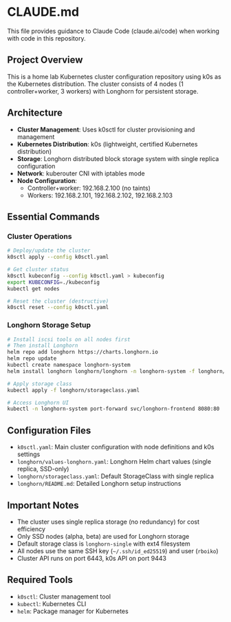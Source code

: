 # CLAUDE.md

This file provides guidance to Claude Code (claude.ai/code) when working with code in this repository.

## Project Overview

This is a home lab Kubernetes cluster configuration repository using k0s as the Kubernetes distribution. The cluster consists of 4 nodes (1 controller+worker, 3 workers) with Longhorn for persistent storage.

## Architecture

- **Cluster Management**: Uses k0sctl for cluster provisioning and management
- **Kubernetes Distribution**: k0s (lightweight, certified Kubernetes distribution)
- **Storage**: Longhorn distributed block storage system with single replica configuration
- **Network**: kuberouter CNI with iptables mode
- **Node Configuration**:
  - Controller+worker: 192.168.2.100 (no taints)
  - Workers: 192.168.2.101, 192.168.2.102, 192.168.2.103

## Essential Commands

### Cluster Operations
```bash
# Deploy/update the cluster
k0sctl apply --config k0sctl.yaml

# Get cluster status
k0sctl kubeconfig --config k0sctl.yaml > kubeconfig
export KUBECONFIG=./kubeconfig
kubectl get nodes

# Reset the cluster (destructive)
k0sctl reset --config k0sctl.yaml
```

### Longhorn Storage Setup
```bash
# Install iscsi tools on all nodes first
# Then install Longhorn
helm repo add longhorn https://charts.longhorn.io
helm repo update
kubectl create namespace longhorn-system
helm install longhorn longhorn/longhorn -n longhorn-system -f longhorn/values-longhorn.yaml

# Apply storage class
kubectl apply -f longhorn/storageclass.yaml

# Access Longhorn UI
kubectl -n longhorn-system port-forward svc/longhorn-frontend 8080:80
```

## Configuration Files

- `k0sctl.yaml`: Main cluster configuration with node definitions and k0s settings
- `longhorn/values-longhorn.yaml`: Longhorn Helm chart values (single replica, SSD-only)
- `longhorn/storageclass.yaml`: Default StorageClass with single replica
- `longhorn/README.md`: Detailed Longhorn setup instructions

## Important Notes

- The cluster uses single replica storage (no redundancy) for cost efficiency
- Only SSD nodes (alpha, beta) are used for Longhorn storage
- Default storage class is `longhorn-single` with ext4 filesystem
- All nodes use the same SSH key (`~/.ssh/id_ed25519`) and user (`rboiko`)
- Cluster API runs on port 6443, k0s API on port 9443

## Required Tools

- `k0sctl`: Cluster management tool
- `kubectl`: Kubernetes CLI
- `helm`: Package manager for Kubernetes